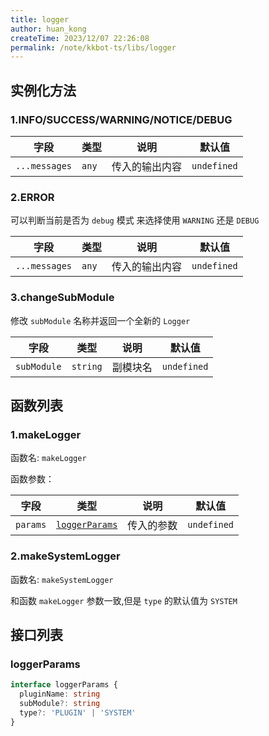 ```yaml
---
title: logger
author: huan_kong
createTime: 2023/12/07 22:26:08
permalink: /note/kkbot-ts/libs/logger
---
```


## 实例化方法

### 1.INFO/SUCCESS/WARNING/NOTICE/DEBUG

| 字段          | 类型  | 说明           | 默认值      |
| ------------- | ----- | -------------- | ----------- |
| `...messages` | `any` | 传入的输出内容 | `undefined` |

### 2.ERROR

可以判断当前是否为 `debug` 模式 来选择使用 `WARNING` 还是 `DEBUG`

| 字段          | 类型  | 说明           | 默认值      |
| ------------- | ----- | -------------- | ----------- |
| `...messages` | `any` | 传入的输出内容 | `undefined` |

### 3.changeSubModule

修改 `subModule` 名称并返回一个全新的 `Logger`

| 字段        | 类型     | 说明     | 默认值      |
| ----------- | -------- | -------- | ----------- |
| `subModule` | `string` | 副模块名 | `undefined` |

## 函数列表

### 1.makeLogger

函数名: `makeLogger`

函数参数：

| 字段     | 类型                            | 说明       | 默认值      |
| -------- | ------------------------------- | ---------- | ----------- |
| `params` | [`loggerParams`](#loggerparams) | 传入的参数 | `undefined` |

### 2.makeSystemLogger

函数名: `makeSystemLogger`

和函数 `makeLogger` 参数一致,但是 `type` 的默认值为 `SYSTEM`

## 接口列表

### loggerParams

~~~ typescript
interface loggerParams {
  pluginName: string
  subModule?: string
  type?: 'PLUGIN' | 'SYSTEM'
}
~~~